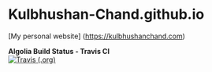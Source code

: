 # Kulbhushan-Chand.github.io
[My personal website] (https://kulbhushanchand.com)

**Algolia Build Status - Travis CI**  
[![Travis (.org)](https://img.shields.io/travis/Kulbhushan-Chand/Kulbhushan-Chand.github.io.svg?longCache=true&style=for-the-badge&logo=travis&maxAge=86400)](https://travis-ci.org/Kulbhushan-Chand/Kulbhushan-Chand.github.io)
